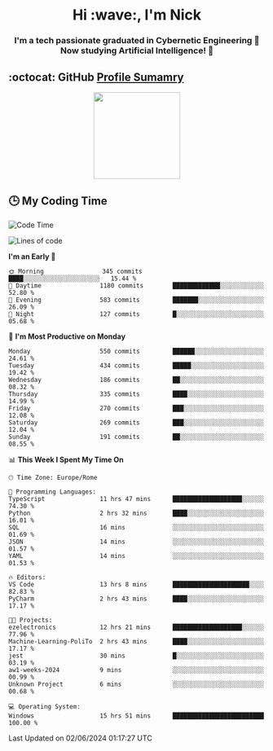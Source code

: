 <h1 align="center">Hi :wave:, I'm Nick</h1>

<h3 align="center">I'm a tech passionate graduated in Cybernetic Engineering 🤖<br>
Now studying Artificial Intelligence! 🧠</h3>


## :octocat: GitHub <a href="https://github.com/vn7n24fzkq/github-profile-summary-cards">Profile Sumamry</a>

<p align="center">
   <img style="height:170px;display:inline-block"  src="http://github-profile-summary-cards.vercel.app/api/cards/profile-details?username=CodeClimberNT&theme=github_dark" />
<!--    <img style="height:170px;display:inline-block"  src="http://github-profile-summary-cards.vercel.app/api/cards/repos-per-language?username=CodeClimberNT&theme=github_dark&exclude=" /> -->
</p>

 ## :clock3: My Coding Time 
 
<!--START_SECTION:waka-->
![Code Time](http://img.shields.io/badge/Code%20Time-237%20hrs%2054%20mins-blue)

![Lines of code](https://img.shields.io/badge/From%20Hello%20World%20I%27ve%20Written-2.7%20million%20lines%20of%20code-blue)

**I'm an Early 🐤** 

```text
🌞 Morning                345 commits         ████░░░░░░░░░░░░░░░░░░░░░   15.44 % 
🌆 Daytime                1180 commits        █████████████░░░░░░░░░░░░   52.80 % 
🌃 Evening                583 commits         ███████░░░░░░░░░░░░░░░░░░   26.09 % 
🌙 Night                  127 commits         █░░░░░░░░░░░░░░░░░░░░░░░░   05.68 % 
```
📅 **I'm Most Productive on Monday** 

```text
Monday                   550 commits         ██████░░░░░░░░░░░░░░░░░░░   24.61 % 
Tuesday                  434 commits         █████░░░░░░░░░░░░░░░░░░░░   19.42 % 
Wednesday                186 commits         ██░░░░░░░░░░░░░░░░░░░░░░░   08.32 % 
Thursday                 335 commits         ████░░░░░░░░░░░░░░░░░░░░░   14.99 % 
Friday                   270 commits         ███░░░░░░░░░░░░░░░░░░░░░░   12.08 % 
Saturday                 269 commits         ███░░░░░░░░░░░░░░░░░░░░░░   12.04 % 
Sunday                   191 commits         ██░░░░░░░░░░░░░░░░░░░░░░░   08.55 % 
```


📊 **This Week I Spent My Time On** 

```text
🕑︎ Time Zone: Europe/Rome

💬 Programming Languages: 
TypeScript               11 hrs 47 mins      ███████████████████░░░░░░   74.30 % 
Python                   2 hrs 32 mins       ████░░░░░░░░░░░░░░░░░░░░░   16.01 % 
SQL                      16 mins             ░░░░░░░░░░░░░░░░░░░░░░░░░   01.69 % 
JSON                     14 mins             ░░░░░░░░░░░░░░░░░░░░░░░░░   01.57 % 
YAML                     14 mins             ░░░░░░░░░░░░░░░░░░░░░░░░░   01.53 % 

🔥 Editors: 
VS Code                  13 hrs 8 mins       █████████████████████░░░░   82.83 % 
PyCharm                  2 hrs 43 mins       ████░░░░░░░░░░░░░░░░░░░░░   17.17 % 

🐱‍💻 Projects: 
ezelectronics            12 hrs 21 mins      ███████████████████░░░░░░   77.96 % 
Machine-Learning-PoliTo  2 hrs 43 mins       ████░░░░░░░░░░░░░░░░░░░░░   17.17 % 
jest                     30 mins             █░░░░░░░░░░░░░░░░░░░░░░░░   03.19 % 
aw1-weeks-2024           9 mins              ░░░░░░░░░░░░░░░░░░░░░░░░░   00.99 % 
Unknown Project          6 mins              ░░░░░░░░░░░░░░░░░░░░░░░░░   00.68 % 

💻 Operating System: 
Windows                  15 hrs 51 mins      █████████████████████████   100.00 % 
```


 Last Updated on 02/06/2024 01:17:27 UTC
<!--END_SECTION:waka-->

